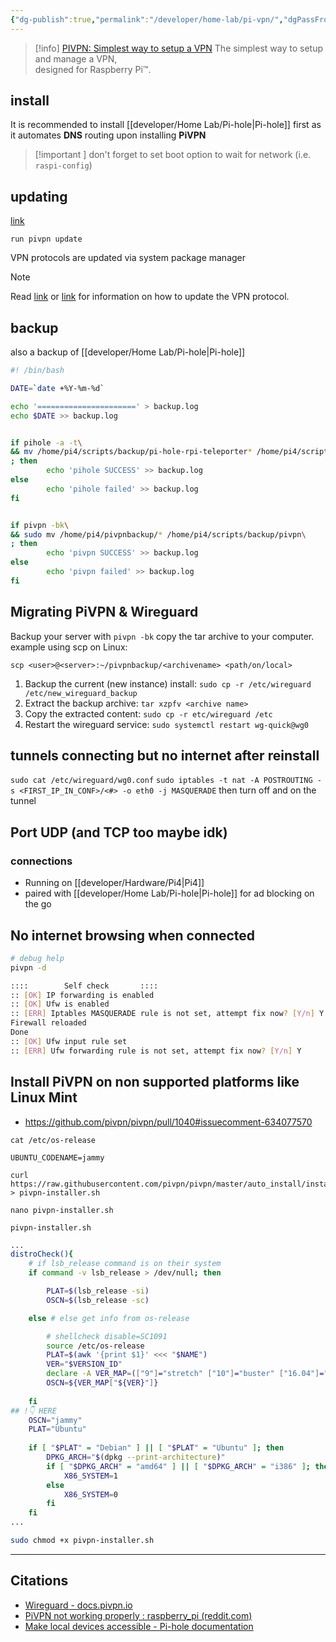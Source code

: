 ```yaml
---
{"dg-publish":true,"permalink":"/developer/home-lab/pi-vpn/","dgPassFrontmatter":true}
---
```


>[!info] [PIVPN: Simplest way to setup a VPN](https://pivpn.io/)
>The simplest way to setup and manage a VPN,  
designed for Raspberry Pi™.
>

## install
It is recommended to install [[developer/Home Lab/Pi-hole\|Pi-hole]] first as it automates **DNS** routing upon installing **PiVPN**

>[!important ]
>don't forget to set boot option to wait for network (i.e. `raspi-config`)

## updating
[link](https://docs.pivpn.io/install/#update)

```shell
run pivpn update
```

VPN protocols are updated via system package manager

> [!Note] 
> Read [link](https://docs.pivpn.io/openvpn/#updating-openvpn) or [link](https://docs.pivpn.io/wireguard/#updating-wireguard) for information on how to update the VPN protocol.

## backup
also a backup of [[developer/Home Lab/Pi-hole\|Pi-hole]]

```bash
#! /bin/bash

DATE=`date +%Y-%m-%d`

echo '======================' > backup.log
echo $DATE >> backup.log


if pihole -a -t\
&& mv /home/pi4/scripts/backup/pi-hole-rpi-teleporter* /home/pi4/scripts/backup/pihole\
; then
        echo 'pihole SUCCESS' >> backup.log
else
        echo 'pihole failed' >> backup.log
fi


if pivpn -bk\
&& sudo mv /home/pi4/pivpnbackup/* /home/pi4/scripts/backup/pivpn\
; then
        echo 'pivpn SUCCESS' >> backup.log
else
        echo 'pivpn failed' >> backup.log
fi
```

## Migrating PiVPN & Wireguard

Backup your server with `pivpn -bk` copy the tar archive to your computer. example using scp on Linux:

`scp <user>@<server>:~/pivpnbackup/<archivename> <path/on/local>`

1.  Backup the current (new instance) install: `sudo cp -r /etc/wireguard /etc/new_wireguard_backup`
2.  Extract the backup archive: `tar xzpfv <archive name>`
3.  Copy the extracted content: `sudo cp -r etc/wireguard /etc`
4.  Restart the wireguard service: `sudo systemctl restart wg-quick@wg0`

## tunnels connecting but no internet after reinstall
`sudo cat /etc/wireguard/wg0.conf`
`sudo iptables -t nat -A POSTROUTING -s <FIRST_IP_IN_CONF>/<#> -o eth0 -j MASQUERADE`
then turn off and on the tunnel

## Port UDP (and TCP too maybe idk)

### connections 
- Running on [[developer/Hardware/Pi4\|Pi4]]
- paired with [[developer/Home Lab/Pi-hole\|Pi-hole]] for ad blocking on the go

## No internet browsing when connected
```bash
# debug help
pivpn -d 
```

```bash
::::		Self check		 ::::
:: [OK] IP forwarding is enabled
:: [OK] Ufw is enabled
:: [ERR] Iptables MASQUERADE rule is not set, attempt fix now? [Y/n] Y
Firewall reloaded
Done
:: [OK] Ufw input rule set
:: [ERR] Ufw forwarding rule is not set, attempt fix now? [Y/n] Y
```

## Install PiVPN on non supported platforms like Linux Mint
- https://github.com/pivpn/pivpn/pull/1040#issuecomment-634077570
```shell
cat /etc/os-release 

UBUNTU_CODENAME=jammy
```

```
curl https://raw.githubusercontent.com/pivpn/pivpn/master/auto_install/install.sh > pivpn-installer.sh

nano pivpn-installer.sh
```

`pivpn-installer.sh`
```sh
...
distroCheck(){
	# if lsb_release command is on their system
	if command -v lsb_release > /dev/null; then

		PLAT=$(lsb_release -si)
		OSCN=$(lsb_release -sc)

	else # else get info from os-release

		# shellcheck disable=SC1091
		source /etc/os-release
		PLAT=$(awk '{print $1}' <<< "$NAME")
		VER="$VERSION_ID"
		declare -A VER_MAP=(["9"]="stretch" ["10"]="buster" ["16.04"]="xenial" ["18.04"]="bionic")
		OSCN=${VER_MAP["${VER}"]}
		
	fi
## !👇 HERE
	OSCN="jammy"
	PLAT="Ubuntu"
	
	if [ "$PLAT" = "Debian" ] || [ "$PLAT" = "Ubuntu" ]; then
		DPKG_ARCH="$(dpkg --print-architecture)"
		if [ "$DPKG_ARCH" = "amd64" ] || [ "$DPKG_ARCH" = "i386" ]; then
			X86_SYSTEM=1
		else
			X86_SYSTEM=0
		fi
	fi
...
```

```sh
sudo chmod +x pivpn-installer.sh
```

---
## Citations 
- [Wireguard - docs.pivpn.io](https://docs.pivpn.io/wireguard/)
- [PiVPN not working properly : raspberry_pi (reddit.com)](https://www.reddit.com/r/raspberry_pi/comments/9i6rmm/pivpn_not_working_properly/)
- [Make local devices accessible - Pi-hole documentation](https://docs.pi-hole.net/guides/vpn/wireguard/internal/)